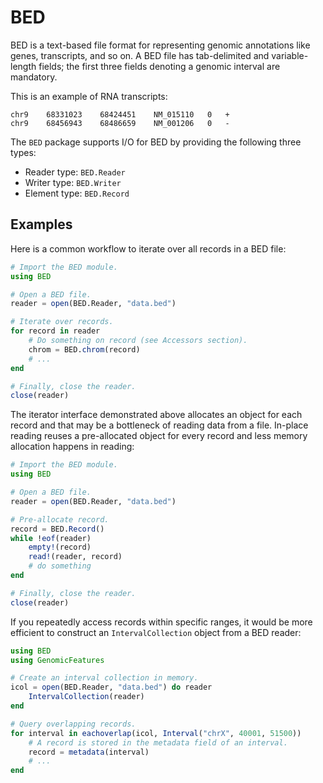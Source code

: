 # BED
BED is a text-based file format for representing genomic annotations like genes, transcripts, and so on.
A BED file has tab-delimited and variable-length fields; the first three fields denoting a genomic interval are mandatory.

This is an example of RNA transcripts:
```
chr9	68331023	68424451	NM_015110	0	+
chr9	68456943	68486659	NM_001206	0	-
```

The `BED` package supports I/O for BED by providing the following three types:
* Reader type: `BED.Reader`
* Writer type: `BED.Writer`
* Element type: `BED.Record`

## Examples

Here is a common workflow to iterate over all records in a BED file:
```julia
# Import the BED module.
using BED

# Open a BED file.
reader = open(BED.Reader, "data.bed")

# Iterate over records.
for record in reader
    # Do something on record (see Accessors section).
    chrom = BED.chrom(record)
    # ...
end

# Finally, close the reader.
close(reader)
```

The iterator interface demonstrated above allocates an object for each record and that may be a bottleneck of reading data from a file.
In-place reading reuses a pre-allocated object for every record and less memory allocation happens in reading:

```julia
# Import the BED module.
using BED

# Open a BED file.
reader = open(BED.Reader, "data.bed")

# Pre-allocate record.
record = BED.Record()
while !eof(reader)
    empty!(record)
    read!(reader, record)
    # do something
end

# Finally, close the reader.
close(reader)
```

If you repeatedly access records within specific ranges, it would be more efficient to construct an `IntervalCollection` object from a BED reader:
```julia
using BED
using GenomicFeatures

# Create an interval collection in memory.
icol = open(BED.Reader, "data.bed") do reader
    IntervalCollection(reader)
end

# Query overlapping records.
for interval in eachoverlap(icol, Interval("chrX", 40001, 51500))
    # A record is stored in the metadata field of an interval.
    record = metadata(interval)
    # ...
end
```
